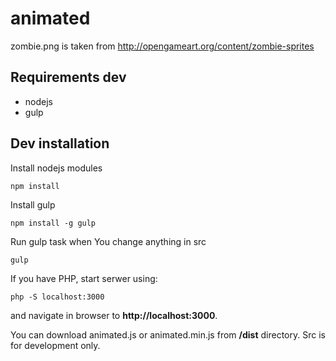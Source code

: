 # animated

zombie.png is taken from http://opengameart.org/content/zombie-sprites

## Requirements dev

* nodejs
* gulp

## Dev installation

Install nodejs modules

```
npm install
```

Install gulp

```
npm install -g gulp
```

Run gulp task when You change anything in src

```
gulp
```

If you have PHP, start serwer using:

```
php -S localhost:3000
```

and navigate in browser to **http://localhost:3000**.

You can download animated.js or animated.min.js from **/dist** directory. Src is for development only.